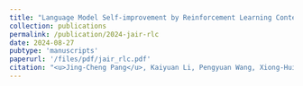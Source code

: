 ```yaml
---
title: "Language Model Self-improvement by Reinforcement Learning Contemplation"
collection: publications
permalink: /publication/2024-jair-rlc
date: 2024-08-27
pubtype: 'manuscripts'
paperurl: '/files/pdf/jair_rlc.pdf'
citation: "<u>Jing-Cheng Pang</u>, Kaiyuan Li, Pengyuan Wang, Xiong-Hui Chen, Jiacheng Xu, ZongZhang Zhang and Yang Yu. <i>Language Model Self-improvement by Reinforcement Learning Contemplation without External Supervision. </i> Submitted to Journal of Artificial Intelligence Research (JAIR)."
---
```

